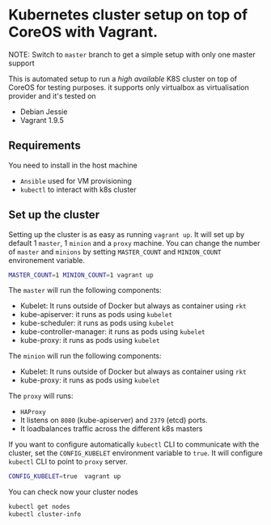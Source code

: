 # Kubernetes cluster setup on top of CoreOS with Vagrant.

NOTE: Switch to `master` branch to get a simple setup with only one master support

This is automated setup to run a *high available* K8S cluster  on top of CoreOS for testing purposes. it supports only virtualbox as virtualisation provider and it's tested on 

* Debian Jessie
* Vagrant 1.9.5

## Requirements

You need to install in the host machine
* `Ansible` used for VM provisioning
* `kubectl` to interact with k8s cluster


## Set up the cluster

Setting up the cluster is as easy as running `vagrant up`. It will set up by default 1 `master`, 1 `minion` and a `proxy` machine. You can change the number of `master` and `minions` by setting `MASTER_COUNT` and `MINION_COUNT` environement variable.

```bash
MASTER_COUNT=1 MINION_COUNT=1 vagrant up
````

The `master` will run the following components:
* Kubelet: It runs outside of Docker but always as container using `rkt`
* kube-apiserver: it runs as pods using `kubelet`
* kube-scheduler: it runs as pods using `kubelet`
* kube-controller-manager: it runs as pods using `kubelet`
* kube-proxy: it runs as pods using `kubelet`


The `minion` will run the following components:
* Kubelet: It runs outside of Docker but always as container using `rkt`
* kube-proxy: it runs as pods using `kubelet`

The `proxy` will runs:
* `HAProxy` 
* It listens on `8080` (kube-apiserver) and `2379` (etcd) ports. 
* It loadbalances traffic across the different k8s masters


If you want to configure automatically `kubectl` CLI to communicate with the cluster, set the `CONFIG_KUBELET` environment variable to `true`. It will configure `kubectl` CLI to point to `proxy` server.

```bash
CONFIG_KUBELET=true  vagrant up
```

You can check now your cluster nodes

```bash
kubectl get nodes
kubectl cluster-info
```

